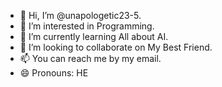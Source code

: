 - 👋 Hi, I’m @unapologetic23-5.
- 👀 I’m interested in Programming.
- 🌱 I’m currently learning All about AI.
- 💞️ I’m looking to collaborate on My Best Friend.
- 📫 You can reach me by my email.
- 😄 Pronouns: HE


<!---
unapologetic23-5/unapologetic23-5 is a ✨ special ✨ repository because its `README.md` (this file) appears on your GitHub profile.
You can click the Preview link to take a look at your changes.
--->
